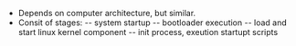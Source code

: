 
- Depends on computer architecture, but similar.
- Consit of stages:
  -- system startup
  -- bootloader execution
  -- load and start linux kernel component
  -- init process, exeution startupt scripts

